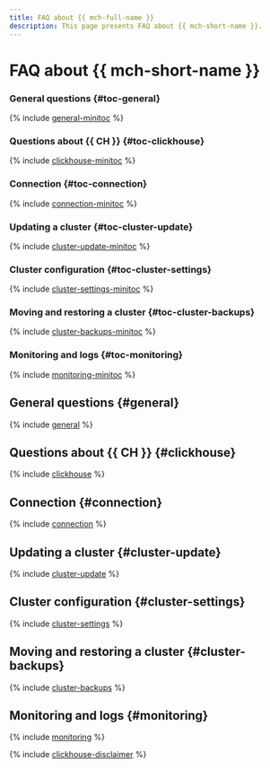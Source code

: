 ```yaml
---
title: FAQ about {{ mch-full-name }}
description: This page presents FAQ about {{ mch-short-name }}.
---
```


# FAQ about {{ mch-short-name }}


### General questions {#toc-general}

{% include [general-minitoc](../../_qa/managed-clickhouse/minitoc/general.md) %}

### Questions about {{ CH }} {#toc-clickhouse}

{% include [clickhouse-minitoc](../../_qa/managed-clickhouse/minitoc/clickhouse.md) %}

### Connection {#toc-connection}

{% include [connection-minitoc](../../_qa/managed-clickhouse/minitoc/connection.md) %}

### Updating a cluster {#toc-cluster-update}

{% include [cluster-update-minitoc](../../_qa/managed-clickhouse/minitoc/cluster-update.md) %}

### Cluster configuration {#toc-cluster-settings}

{% include [cluster-settings-minitoc](../../_qa/managed-clickhouse/minitoc/cluster-settings.md) %}

### Moving and restoring a cluster {#toc-cluster-backups}

{% include [cluster-backups-minitoc](../../_qa/managed-clickhouse/minitoc/cluster-backups.md) %}

### Monitoring and logs {#toc-monitoring}

{% include [monitoring-minitoc](../../_qa/managed-clickhouse/minitoc/monitoring.md) %}

## General questions {#general}

{% include [general](../../_qa/managed-clickhouse/general.md) %}

## Questions about {{ CH }} {#clickhouse}

{% include [clickhouse](../../_qa/managed-clickhouse/clickhouse.md) %}

## Connection {#connection}

{% include [connection](../../_qa/managed-clickhouse/connection.md) %}

## Updating a cluster {#cluster-update}

{% include [cluster-update](../../_qa/managed-clickhouse/cluster-update.md) %}

## Cluster configuration {#cluster-settings}

{% include [cluster-settings](../../_qa/managed-clickhouse/cluster-settings.md) %}

## Moving and restoring a cluster {#cluster-backups}

{% include [cluster-backups](../../_qa/managed-clickhouse/cluster-backups.md) %}

## Monitoring and logs {#monitoring}

{% include [monitoring](../../_qa/managed-clickhouse/monitoring.md) %}

{% include [clickhouse-disclaimer](../../_includes/clickhouse-disclaimer.md) %}
